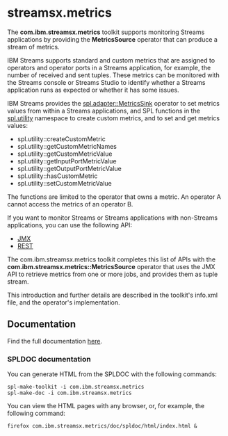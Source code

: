 # streamsx.metrics

The **com.ibm.streamsx.metrics** toolkit supports monitoring Streams applications
by providing the **MetricsSource** operator that can produce a stream of metrics.

IBM Streams supports standard and custom metrics that are assigned to operators
and operator ports in a Streams application, for example, the number of received
and sent tuples. These metrics can be monitored with the Streams console or
Streams Studio to identify whether a Streams application runs as expected or
whether it has some issues.

IBM Streams provides the
[spl.adapter::MetricsSink](http://www.ibm.com/support/knowledgecenter/en/SSCRJU_4.2.0/com.ibm.streams.toolkits.doc/spldoc/dita/tk$spl/op$spl.adapter$MetricsSink.html)
operator to set metrics values from within a Streams applications, and SPL
functions in the [spl.utility](http://www.ibm.com/support/knowledgecenter/en/SSCRJU_4.2.0/com.ibm.streams.toolkits.doc/spldoc/dita/tk$spl/ns$spl.utility.html)
namespace to create custom metrics, and to set and get metrics values:

* spl.utility::createCustomMetric
* spl.utility::getCustomMetricNames
* spl.utility::getCustomMetricValue
* spl.utility::getInputPortMetricValue
* spl.utility::getOutputPortMetricValue
* spl.utility::hasCustomMetric
* spl.utility::setCustomMetricValue

The functions are limited to the operator that owns a metric. An operator A
cannot access the metrics of an operator B.

If you want to monitor Streams or Streams applications with non-Streams
applications, you can use the following API:

* [JMX](http://www.ibm.com/support/knowledgecenter/SSCRJU_4.2.0/com.ibm.streams.ref.doc/doc/jmxapi.html)
* [REST](http://www.ibm.com/support/knowledgecenter/SSCRJU_4.2.0/com.ibm.streams.restapi.doc/doc/restapis.html)

The com.ibm.streamsx.metrics toolkit completes this list of APIs with the
**com.ibm.streamsx.metrics::MetricsSource** operator that uses the JMX API
to retrieve metrics from one or more jobs, and provides them as tuple stream.

This introduction and further details are described in the toolkit's info.xml
file, and the operator's implementation.

## Documentation

Find the full documentation [here](https://ibmstreams.github.io/streamsx.metrics/).

### SPLDOC documentation

You can generate HTML from the SPLDOC with the following commands:

```
spl-make-toolkit -i com.ibm.streamsx.metrics
spl-make-doc -i com.ibm.streamsx.metrics
```

You can view the HTML pages with any browser, or, for example, the following
command:

```
firefox com.ibm.streamsx.metrics/doc/spldoc/html/index.html &
```
